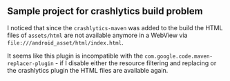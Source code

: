 ## Sample project for crashlytics build problem

I noticed that since the `crashlytics-maven` was added to the build the HTML files of `assets/html` are not available anymore in a WebView via `file:///android_asset/html/index.html`.

It seems like this plugin is incompatible with the `com.google.code.maven-replacer-plugin` - if I disable either the resource filtering and replacing or the crashlytics plugin the HTML files are available again.
